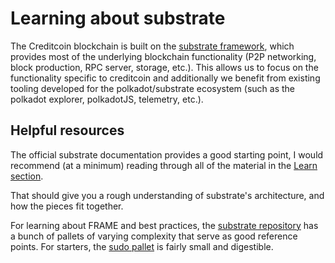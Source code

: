 # Learning about substrate

The Creditcoin blockchain is built on the [substrate framework](https://docs.substrate.io/), which provides most of the underlying
blockchain functionality (P2P networking, block production, RPC server, storage, etc.). This allows us
to focus on the functionality specific to creditcoin and additionally we benefit from
existing tooling developed for the polkadot/substrate ecosystem (such as the polkadot explorer, polkadotJS, telemetry, etc.).

## Helpful resources

The official substrate documentation provides a good starting point, I would recommend (at a minimum) reading through
all of the material in the [Learn section](https://docs.substrate.io/learn/).

That should give you a rough understanding of substrate's architecture, and how the pieces fit together.

For learning about FRAME and best practices, the [substrate repository](https://github.com/paritytech/substrate) has a bunch of pallets of varying complexity that serve as good reference points.
For starters, the [sudo pallet](https://github.com/paritytech/substrate/tree/polkadot-v0.9.32/frame/sudo) is fairly small and
digestible.
